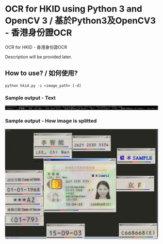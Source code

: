 # OCR for HKID using Python 3 and OpenCV 3 / 基於Python3及OpenCV3 - 香港身份證OCR

OCR for HKID - 香港身份證OCR

Description will be provided later.

## How to use? / 如何使用?

`python hkid.py -i <image_path> [-d]`

### Sample output - Text
![Sample text output](https://github.com/alucard001/OCR-for-HKID/raw/master/hkid-ocr-output.png)

### Sample output - How image is splitted
![OCR separate image output](https://github.com/alucard001/OCR-for-HKID/raw/master/hkid-output.png)
